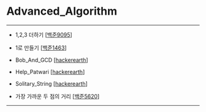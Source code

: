# Advanced_Algorithm
----------------------------------------------
  * 1,2,3 더하기 [[백준9095](https://www.acmicpc.net/problem/9095)]
  
  * 1로 만들기 [[백준1463](https://www.acmicpc.net/problem/1463)]
  
  * Bob_And_GCD [[hackerearth](https://www.hackerearth.com/practice/algorithms/greedy/basics-of-greedy-algorithms/practice-problems/algorithm/bob-and-gcd-d6d86b3b/)]
  
  * Help_Patwari [[hackerearth](https://www.hackerearth.com/practice/algorithms/dynamic-programming/introduction-to-dynamic-programming-1/practice-problems/algorithm/help-patwari/)]
  
  * Solitary_String [[hackerearth](https://www.hackerearth.com/practice/algorithms/string-algorithm/string-searching/practice-problems/algorithm/solitary-string/)]
  
  * 가장 가까운 두 점의 거리 [[백준5620](https://www.acmicpc.net/problem/5620)]
  
--------------------------------------------------
